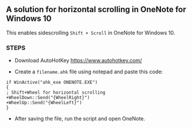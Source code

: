 ## A solution for horizontal scrolling in OneNote for Windows 10
This enables sidescrolling `Shift + Scroll` in OneNote for Windows 10.
### STEPS
* Download AutoHotKey
https://www.autohotkey.com/

* Create a `filename.ahk` file using notepad and paste this code:
```
if WinActive("ahk_exe ONENOTE.EXE")
{
; Shift+Wheel for horizontal scrolling
+WheelDown::Send("{WheelRight}")
+WheelUp::Send("{WheelLeft}")
}
```
* After saving the file, run the script and open OneNote.
